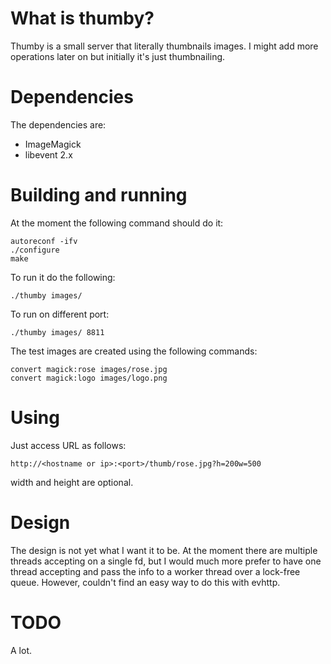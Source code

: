 What is thumby?
===============

Thumby is a small server that literally thumbnails images. I might add more operations later
on but initially it's just thumbnailing. 


Dependencies
============

The dependencies are:

- ImageMagick
- libevent 2.x


Building and running
====================

At the moment the following command should do it:

    autoreconf -ifv
    ./configure
    make

To run it do the following:

    ./thumby images/

To run on different port:

    ./thumby images/ 8811

The test images are created using the following commands:

    convert magick:rose images/rose.jpg
    convert magick:logo images/logo.png

Using
=====

Just access URL as follows:

    http://<hostname or ip>:<port>/thumb/rose.jpg?h=200w=500

width and height are optional.


Design
======

The design is not yet what I want it to be. At the moment there are multiple threads accepting
on a single fd, but I would much more prefer to have one thread accepting and pass the info to 
a worker thread over a lock-free queue. However, couldn't find an easy way to do this with evhttp.


TODO
====

A lot.